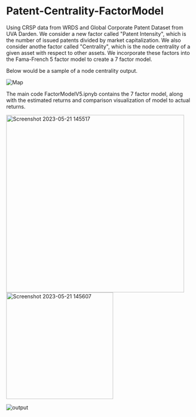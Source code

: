 # Patent-Centrality-FactorModel

Using CRSP data from WRDS and Global Corporate Patent Dataset from UVA Darden. We consider a new factor called "Patent Intensity", which is the number of issued patents divided by market capitalization. 
We also consider anothe factor called "Centrality", which is the node centrality of a given asset with respect to other assets. We incorporate these factors into the Fama-French 5 factor model to create
a 7 factor model. 

Below would be a sample of a node centrality output.

![Map](https://github.com/WilliamClintC/Patent-Centrality-FactorModel/assets/118032486/595b58d2-7827-4231-96c2-94fee857d100)

The main code FactorModelV5.ipnyb contains the 7 factor model, along with the estimated returns and comparison visualization of model to actual returns. 

<img width="476" alt="Screenshot 2023-05-21 145517" src="https://github.com/WilliamClintC/Patent-Centrality-FactorModel/assets/118032486/2b54d6e8-6788-4f57-a228-a21a9ad0937b">

<img width="286" alt="Screenshot 2023-05-21 145607" src="https://github.com/WilliamClintC/Patent-Centrality-FactorModel/assets/118032486/f0d3392e-8a00-4691-aeb9-be363a8be953">

![output](https://github.com/WilliamClintC/Patent-Centrality-FactorModel/assets/118032486/2f6c27f3-40b8-46b1-90fd-06dfa7ffe3de)
